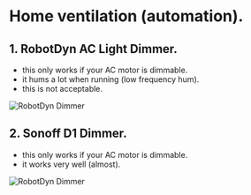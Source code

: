 # Home ventilation (automation). 

## 1. RobotDyn AC Light Dimmer.  
 - this only works if your AC motor is dimmable.
 - it hums a lot when running (low frequency hum).
 - this is not acceptable.

![RobotDyn Dimmer](https://raw.githubusercontent.com/TrDA-hab/Projects/master/Home%20ventilation/PZEM-852.jpg)

## 2. Sonoff D1 Dimmer.  
 - this only works if your AC motor is dimmable.
 - it works very well (almost).
 
![RobotDyn Dimmer](https://raw.githubusercontent.com/TrDA-hab/Projects/master/Home%20ventilation/PZEM-862.jpg)

